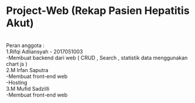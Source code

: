 # Project-Web (Rekap Pasien Hepatitis Akut)</br>
</br>
Peran anggota : </br>
1.Rifqi Adliansyah - 2017051003</br>
-Membuat backend dari web ( CRUD , Search , statistik data menggunakan chart js )</br>
2.M Irfan Saputra</br>
-Membuat front-end web</br>
-Hosting</br>
3.M Mufid Sadzilli</br>
-Membuat front-end web
